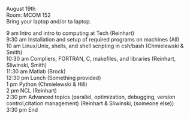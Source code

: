 August 19th <br />
Room: MCOM 152 <br />
Bring your laptop and/or ta laptop.

9 am Intro and intro to computing at Tech (Reinhart) <br />
9:30 am Installation and setup of required programs on machines (All)<br />
10 am Linux/Unix, shells, and shell scripting in csh/bash (Chmielewski & Smith)<br />
10:30 am Compliers, FORTRAN, C, makefiles, and libraries (Reinhart, Sliwinski, Smith)<br />
11:30 am Matlab (Brock)<br />
12:30 pm Lunch (Something provided)<br />
1 pm Python (Chmielewski & Hill)<br />
2 pm NCL (Reinhart)<br />
2:30 pm Advanced topics (parallel, optimization, debugging, version control,citation management) (Reinhart & Sliwinski, (someone else))<br />
3:30 pm End
